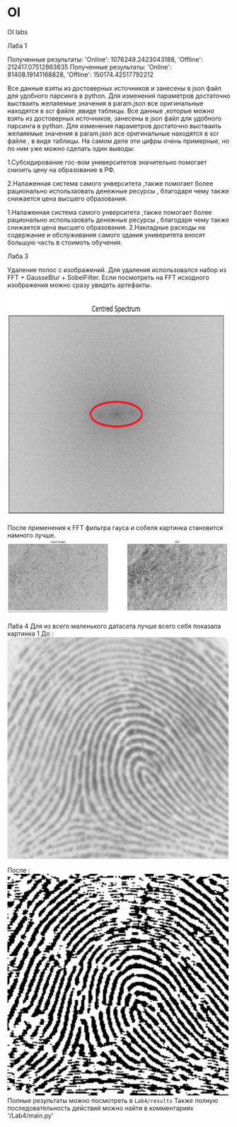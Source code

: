 # OI
OI labs

Лаба 1 

Полученные результаты: 'Online': 1076249.2423043188, 'Offline': 212417.07512863635
Полученные результаты: 'Online': 81408.19141168828, 'Offline': 150174.42517792212

Все данные взяты из достоверных источников и занесены в json файл для удобного парсинга в python. Для изменения параметров достаточно выстваить желаяемые значения в param.json все оригинальные находятся в scr файле ,ввиде таблицы. 
Все данные ,которые можно взять из достоверных источников, занесены в json файл для удобного парсинга в python. Для изменения параметров достаточно выстваить желаяемые значения в param.json все оригинальные находятся в scr файле , в виде таблицы. 
На самом деле эти цифры очень примерные, но по ним уже можно сделать один выводы:

  1.Субсидирование гос-вом университетов значительно помогает снизить цену на образование в РФ.

  2.Налаженная система самого унверситета ,также помогает более рационально использаовать денежные ресурсы , благодаря чему также снижается цена высшего образования. 

 1.Налаженная система самого унверситета ,также помогает более рационально использаовать денежные ресурсы , благодаря чему также снижается цена высшего образования. 
 2.Накладные расходы на содержание и обслуживания самого здания универитета вносят большую часть в стоимоть обучения.
 
 
 Лаба 3 
 
 Удаление полос с изображений.
 Для удаления использовался набор из FFT + GausseBlur + SobelFilter. 
 Если посмотреть на FFT исходного изображения можно сразу увидеть артефакты.
 
<img src="https://github.com/RabbitPowerr/OI/blob/main/Lab3/fft.png" width="500" height="500"/>
 
 После применения к FFT фильтра гауса и собеля картинка становится намного лучше.
 ![](https://github.com/RabbitPowerr/OI/blob/main/Lab3/result.png)
 
 
Лаба 4 
Для из всего маленького датасета лучше всего себя показала картинка 1
До : 
<img src="https://github.com/RabbitPowerr/OI/blob/main/Lab4/dataset/1.png" width="500" height="500"/>

После :
<img src="https://github.com/RabbitPowerr/OI/blob/main/Lab4/result/1result_angle40.png" width="500" height="500"/>
Полные результаты можно посмотреть в `Lab4/results`
Также полную последовательность действий можно найти в комментариях '/Lab4/main.py'

